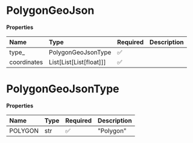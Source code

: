 # PolygonGeoJson

**Properties**

| Name        | Type                    | Required | Description |
| :---------- | :---------------------- | :------- | :---------- |
| type\_      | PolygonGeoJsonType      | ✅       |             |
| coordinates | List[List[List[float]]] | ✅       |             |

# PolygonGeoJsonType

**Properties**

| Name    | Type | Required | Description |
| :------ | :--- | :------- | :---------- |
| POLYGON | str  | ✅       | "Polygon"   |

<!-- This file was generated by liblab | https://liblab.com/ -->
